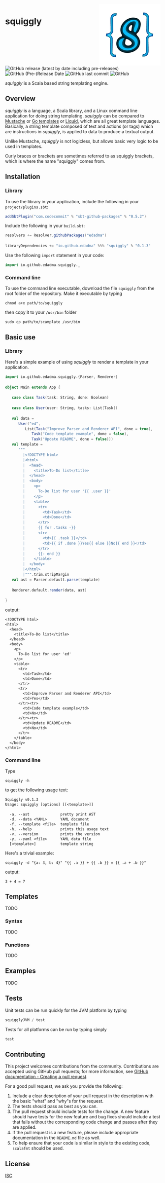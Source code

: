 <img align="right" src="logos/squiggly-trans-200.png" alt="squiggly logo">

squiggly
========

![GitHub release (latest by date including pre-releases)](https://img.shields.io/github/v/release/edadma/squiggly?include_prereleases) ![GitHub (Pre-)Release Date](https://img.shields.io/github/release-date-pre/edadma/squiggly) ![GitHub last commit](https://img.shields.io/github/last-commit/edadma/squiggly) ![GitHub](https://img.shields.io/github/license/edadma/squiggly)

*squiggly* is a Scala based string templating engine.

## Overview

*squiggly* is a language, a Scala library, and a Linux command line application for doing string templating.  *squiggly*
can be compared to [Mustache](https://mustache.github.io/) or [Go templates](https://pkg.go.dev/text/template) or
[Liquid](https://shopify.github.io/liquid/), which are all great template languages. Basically, a string template
composed of text and actions (or tags) which are instructions in *squiggly*, is applied to data to produce a textual
output.

Unlike Mustache, *squiggly* is not logicless, but allows basic very logic to be used in templates.

Curly braces or brackets are sometimes referred to as squiggly brackets, which is where the name "squiggly" comes from.

## Installation

### Library

To use the library in your application, include the following in your `project/plugins.sbt`:

```sbt
addSbtPlugin("com.codecommit" % "sbt-github-packages" % "0.5.2")

```

Include the following in your `build.sbt`:

```sbt
resolvers += Resolver.githubPackages("edadma")

libraryDependencies += "io.github.edadma" %%% "squiggly" % "0.1.3"

```

Use the following `import` statement in your code:

```scala
import io.github.edadma.squiggly._

```

### Command line

To use the command line executable, download the file `squiggly` from the root folder of the repository. Make it
executable by typing

```shell
chmod a+x path/to/squiggly
```

then copy it to your `/usr/bin` folder

```shell
sudo cp path/to/scamplate /usr/bin
```

## Basic use

### Library

Here's a simple example of using *squiggly* to render a template in your application.

```scala
import io.github.edadma.squiggly.{Parser, Renderer}

object Main extends App {

   case class Task(task: String, done: Boolean)

   case class User(user: String, tasks: List[Task])

   val data =
      User("ed",
         List(Task("Improve Parser and Renderer API", done = true),
            Task("Code template example", done = false),
            Task("Update README", done = false)))
   val template =
      """
        |<!DOCTYPE html>
        |<html>
        |  <head>
        |    <title>To-Do list</title>
        |  </head>
        |  <body>
        |    <p>
        |      To-Do list for user '{{ .user }}'
        |    </p>
        |    <table>
        |      <tr>
        |        <td>Task</td>
        |        <td>Done</td>
        |      </tr>
        |      {{ for .tasks -}}
        |      <tr>
        |        <td>{{ .task }}</td>
        |        <td>{{ if .done }}Yes{{ else }}No{{ end }}</td>
        |      </tr>
        |      {{- end }}
        |    </table>
        |  </body>
        |</html>
        |""".trim.stripMargin
   val ast = Parser.default.parse(template)

   Renderer.default.render(data, ast)

}

```

output:

```
<!DOCTYPE html>
<html>
  <head>
    <title>To-Do list</title>
  </head>
  <body>
    <p>
      To-Do list for user 'ed'
    </p>
    <table>
      <tr>
        <td>Task</td>
        <td>Done</td>
      </tr>
      <tr>
        <td>Improve Parser and Renderer API</td>
        <td>Yes</td>
      </tr><tr>
        <td>Code template example</td>
        <td>No</td>
      </tr><tr>
        <td>Update README</td>
        <td>No</td>
      </tr>
    </table>
  </body>
</html>
```

### Command line

Type

```
squiggly -h
```

to get the following usage text:

```
Squiggly v0.1.3
Usage: squiggly [options] [[<template>]]

  -a, --ast              pretty print AST
  -d, --data <YAML>      YAML document
  -f, --template <file>  template file
  -h, --help             prints this usage text
  -v, --version          prints the version
  -y, --yaml <file>      YAML data file
  [<template>]           template string
```

Here's a trivial example:

```shell
squiggly -d "{a: 3, b: 4}" "{{ .a }} + {{ .b }} = {{ .a + .b }}"
```

output:

```
3 + 4 = 7
```

## Templates

TODO

### Syntax

TODO

### Functions

TODO

## Examples

TODO

## Tests

Unit tests can be run quickly for the JVM platform by typing

```sbt
squigglyJVM / test

```

Tests for all platforms can be run by typing simply

```sbt
test

```

## Contributing

This project welcomes contributions from the community. Contributions are accepted using GitHub pull requests; for more
information, see
[GitHub documentation - Creating a pull request](https://help.github.com/articles/creating-a-pull-request/).

For a good pull request, we ask you provide the following:

1. Include a clear description of your pull request in the description with the basic "what" and "why"s for the request.
2. The tests should pass as best as you can.
3. The pull request should include tests for the change. A new feature should have tests for the new feature and bug
   fixes should include a test that fails without the corresponding code change and passes after they are applied.
4. If the pull request is a new feature, please include appropriate documentation in the `README.md` file as well.
5. To help ensure that your code is similar in style to the existing code, `scalafmt` should be used.

## License

[ISC]()
